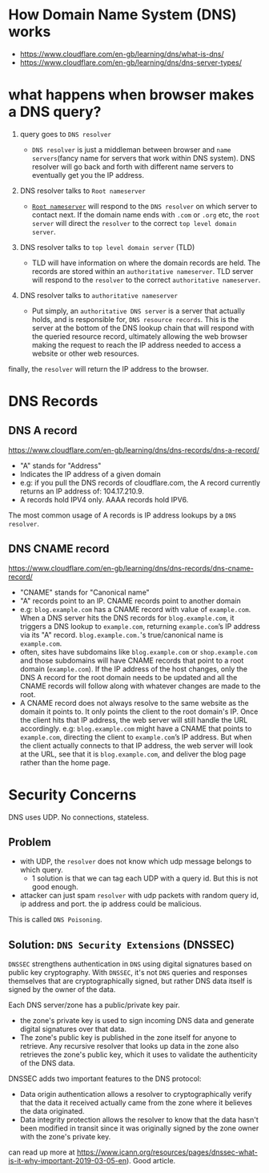 # How Domain Name System (DNS) works
- https://www.cloudflare.com/en-gb/learning/dns/what-is-dns/
- https://www.cloudflare.com/en-gb/learning/dns/dns-server-types/

# what happens when browser makes a DNS query?

1. query goes to `DNS resolver`
    - `DNS resolver` is just a middleman between browser and `name servers`(fancy name for servers that work within DNS system). DNS resolver will go back and forth with different name servers to eventually get you the IP address.

2. DNS resolver talks to `Root nameserver`

    - [`Root nameserver`](https://www.cloudflare.com/en-gb/learning/dns/glossary/dns-root-server/) will respond to the `DNS resolver` on which server to contact next. If the domain name ends with `.com` or `.org` etc, the `root server` will direct the `resolver` to the correct `top level domain server`.

3. DNS resolver talks to `top level domain server` (TLD)
    - TLD will have information on where the domain records are held. The records are stored within an `authoritative nameserver`. TLD server will respond to the `resolver` to the correct `authoritative nameserver`.

4. DNS resolver talks to `authoritative nameserver`
    - Put simply, an `authoritative DNS server` is a server that actually holds, and is responsible for, `DNS resource records`. This is the server at the bottom of the DNS lookup chain that will respond with the queried resource record, ultimately allowing the web browser making the request to reach the IP address needed to access a website or other web resources.

finally, the `resolver` will return the IP address to the browser.

# DNS Records

## DNS A record
https://www.cloudflare.com/en-gb/learning/dns/dns-records/dns-a-record/
- "A" stands for "Address"
- Indicates the IP address of a given domain
- e.g: if you pull the DNS records of cloudflare.com, the A record currently returns an IP address of: 104.17.210.9.
- A records hold IPV4 only. AAAA records hold IPV6.

The most common usage of A records is IP address lookups by a `DNS resolver`.

## DNS CNAME record
https://www.cloudflare.com/en-gb/learning/dns/dns-records/dns-cname-record/
- "CNAME" stands for "Canonical name"
- "A" records point to an IP. CNAME records point to another domain
- e.g: `blog.example.com` has a CNAME record with value of `example.com`. When a DNS server hits the DNS records for `blog.example.com`, it triggers a DNS lookup to `example.com`, returning `example.com`’s IP address via its "A" record. `blog.example.com.`'s true/canonical name is `example.com`.
- often, sites have subdomains like `blog.example.com` or `shop.example.com` and those subdomains will have CNAME records that point to a root domain (`example.com`). If the IP address of the host changes, only the DNS A record for the root domain needs to be updated and all the CNAME records will follow along with whatever changes are made to the root.
- A CNAME record does not always resolve to the same website as the domain it points to. It only points the client to the root domain's IP. Once the client hits that IP address, the web server will still handle the URL accordingly. e.g: `blog.example.com` might have a CNAME that points to `example.com`, directing the client to `example.com`’s IP address. But when the client actually connects to that IP address, the web server will look at the URL, see that it is `blog.example.com`, and deliver the blog page rather than the home page.

# Security Concerns
DNS uses UDP. No connections, stateless.
## Problem
- with UDP, the `resolver` does not know which udp message belongs to which query.
  - 1 solution is that we can tag each UDP with a query id. But this is not good enough.
- attacker can just spam `resolver` with udp packets with random query id, ip address and port. the ip address could be malicious.

This is called `DNS Poisoning`.

## Solution: `DNS Security Extensions` (DNSSEC)

`DNSSEC` strengthens authentication in `DNS` using digital signatures based on public key cryptography. With `DNSSEC`, it's not `DNS` queries and responses themselves that are cryptographically signed, but rather DNS data itself is signed by the owner of the data.

Each DNS server/zone has a public/private key pair.

- the zone's private key is used to sign incoming DNS data and generate digital signatures over that data.
- The zone's public key is published in the zone itself for anyone to retrieve. Any recursive resolver that looks up data in the zone also retrieves the zone's public key, which it uses to validate the authenticity of the DNS data.

DNSSEC adds two important features to the DNS protocol:
- Data origin authentication allows a resolver to cryptographically verify that the data it received actually came from the zone where it believes the data originated.
- Data integrity protection allows the resolver to know that the data hasn't been modified in transit since it was originally signed by the zone owner with the zone's private key.

can read up more at https://www.icann.org/resources/pages/dnssec-what-is-it-why-important-2019-03-05-en). Good article.